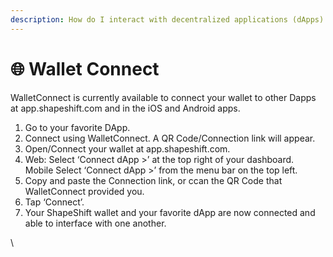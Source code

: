 ```yaml
---
description: How do I interact with decentralized applications (dApps) using WalletConnect?
---
```


# 🌐 Wallet Connect

WalletConnect is currently available to connect your wallet to other Dapps at app.shapeshift.com and in the iOS and Android apps.&#x20;

1. Go to your favorite DApp.
2. Connect using WalletConnect. A QR Code/Connection link will appear.
3. Open/Connect your wallet at app.shapeshift.com.
4. Web: Select ‘Connect dApp >’ at the top right of your dashboard.\
   Mobile Select ‘Connect dApp >’ from the menu bar on the top left.
5. Copy and paste the Connection link, or ccan the QR Code that WalletConnect provided you.
6. Tap ‘Connect’.
7. Your ShapeShift wallet and your favorite dApp are now connected and able to interface with one another.&#x20;

\
